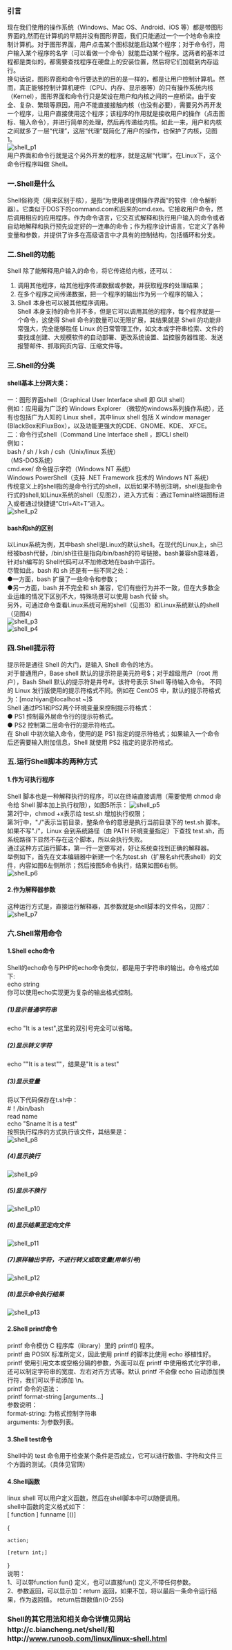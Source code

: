 ### 引言
现在我们使用的操作系统（Windows、Mac OS、Android、iOS 等）都是带图形界面的,然而在计算机的早期并没有图形界面，我们只能通过一个一个地命令来控制计算机。对于图形界面，用户点击某个图标就能启动某个程序；对于命令行，用户输入某个程序的名字（可以看做一个命令）就能启动某个程序。这两者的基本过程都是类似的，都需要查找程序在硬盘上的安装位置，然后将它们加载到内存运行。  
换句话说，图形界面和命令行要达到的目的是一样的，都是让用户控制计算机。然而，真正能够控制计算机硬件（CPU、内存、显示器等）的只有操作系统内核（Kernel），图形界面和命令行只是架设在用户和内核之间的一座桥梁。由于安全、复杂、繁琐等原因，用户不能直接接触内核（也没有必要），需要另外再开发一个程序，让用户直接使用这个程序；该程序的作用就是接收用户的操作（点击图标、输入命令），并进行简单的处理，然后再传递给内核。如此一来，用户和内核之间就多了一层“代理”，这层“代理”既简化了用户的操作，也保护了内核，见图1。  
![shell_p1](pic/shell_p1.png)  
用户界面和命令行就是这个另外开发的程序，就是这层“代理”。在Linux下，这个命令行程序叫做 Shell。
### 一.Shell是什么
Shell俗称壳（用来区别于核），是指“为使用者提供操作界面”的软件（命令解析器）。它类似于DOS下的command.com和后来的cmd.exe。它接收用户命令，然后调用相应的应用程序。作为命令语言，它交互式解释和执行用户输入的命令或者自动地解释和执行预先设定好的一连串的命令；作为程序设计语言，它定义了各种变量和参数，并提供了许多在高级语言中才具有的控制结构，包括循环和分支。
### 二.Shell的功能
Shell 除了能解释用户输入的命令，将它传递给内核，还可以：  
1. 调用其他程序，给其他程序传递数据或参数，并获取程序的处理结果；  
2. 在多个程序之间传递数据，把一个程序的输出作为另一个程序的输入；  
3. Shell 本身也可以被其他程序调用。  
Shell 本身支持的命令并不多，但是它可以调用其他的程序，每个程序就是一个命令，这使得 Shell 命令的数量可以无限扩展，其结果就是 Shell 的功能非常强大，完全能够胜任 Linux 的日常管理工作，如文本或字符串检索、文件的查找或创建、大规模软件的自动部署、更改系统设置、监控服务器性能、发送报警邮件、抓取网页内容、压缩文件等。
### 三.Shell的分类
#### shell基本上分两大类：  
一：图形界面shell（Graphical User Interface shell 即 GUI shell）  
例如：应用最为广泛的 Windows Explorer （微软的windows系列操作系统），还有也包括广为人知的 Linux shell，其中linux shell 包括 X window manager (BlackBox和FluxBox），以及功能更强大的CDE、GNOME、KDE、 XFCE。  
二：命令行式shell（Command Line Interface shell ，即CLI shell）  
例如：  
bash / sh / ksh / csh（Unix/linux 系统）  
（MS-DOS系统）  
cmd.exe/ 命令提示字符（Windows NT 系统）  
Windows PowerShell（支持 .NET Framework 技术的 Windows NT 系统）  
传统意义上的shell指的是命令行式的shell，以后如果不特别注明，shell是指命令行式的shell,如Linux系统的shell（见图2），进入方式有：通过Teminal终端图标进入或者通过快捷键“Ctrl+Alt+T”进入。  
![shell_p2](pic/shell_p2.png)  
#### bash和sh的区别
以Linux系统为例，其中bash shell是Linux的默认shell。在现代的Linux上，sh已经被bash代替，/bin/sh往往是指向/bin/bash的符号链接。bash兼容sh意味着，针对sh编写的 Shell代码可以不加修改地在bash中运行。  
尽管如此，bash 和 sh 还是有一些不同之处：  
●一方面，bash 扩展了一些命令和参数；  
●另一方面，bash 并不完全和 sh 兼容，它们有些行为并不一致，但在大多数企业运维的情况下区别不大，特殊场景可以使用 bash 代替 sh。  
另外，可通过命令查看Linux系统可用的shell（见图3）和Linux系统默认的shell（见图4）  
![shell_p3](pic/shell_p3.png)  
![shell_p4](pic/shell_p4.png)  
### 四.Shell提示符
提示符是通往 Shell 的大门，是输入 Shell 命令的地方。  
对于普通用户，Base shell 默认的提示符是美元符号$；对于超级用户（root 用户），Bash Shell 默认的提示符是井号#。该符号表示 Shell 等待输入命令。  
不同的 Linux 发行版使用的提示符格式不同。例如在 CentOS 中，默认的提示符格式为：[mozhiyan@localhost ~]$  
Shell 通过PS1和PS2两个环境变量来控制提示符格式：  
● PS1 控制最外层命令行的提示符格式。  
● PS2 控制第二层命令行的提示符格式。  
在 Shell 中初次输入命令，使用的是 PS1 指定的提示符格式；如果输入一个命令后还需要输入附加信息，Shell 就使用 PS2 指定的提示符格式。  
### 五.运行Shell脚本的两种方式
#### 1.作为可执行程序  
Shell 脚本也是一种解释执行的程序，可以在终端直接调用（需要使用 chmod 命令给 Shell 脚本加上执行权限），如图5所示：
![shell_p5](pic/shell_p5.png)  
第2行中，chmod +x表示给 test.sh 增加执行权限；  
第3行中，"./"表示当前目录，整条命令的意思是执行当前目录下的 test.sh 脚本。如果不写"./"，Linux 会到系统路径（由 PATH 环境变量指定）下查找 test.sh，而系统路径下显然不存在这个脚本，所以会执行失败。  
通过这种方式运行脚本，第一行一定要写对，好让系统查找到正确的解释器。  
举例如下，首先在文本编辑器中新建一个名为test.sh（扩展名sh代表shell）的文件，内容如图6左侧所示；然后按图5命令执行，结果如图6右侧。  
![shell_p6](pic/shell_p6.png)  
#### 2.作为解释器参数  
这种运行方式是，直接运行解释器，其参数就是shell脚本的文件名，见图7：  
![shell_p7](pic/shell_p7.png)  
### 六.Shell常用命令
#### 1.Shell echo命令
Shell的echo命令与PHP的echo命令类似，都是用于字符串的输出。命令格式如下:  
echo string  
你可以使用echo实现更为复杂的输出格式控制。  
##### (1)显示普通字符串
echo "It is a test",这里的双引号完全可以省略。  
##### (2)显示转义字符
echo "\"It is a test"\"，结果是"It is a test"  
##### (3)显示变量
将以下代码保存在t.sh中：  
#！/bin/bash  
read name  
echo "$name It is a test"  
按照执行程序的方式执行该文件，其结果是：  
![shell_p8](pic/shell_p8.png)  
##### (4)显示换行
![shell_p9](pic/shell_p9.png)  
##### (5)显示不换行
![shell_p10](pic/shell_p10.png)  
##### (6)显示结果至定向文件
![shell_p11](pic/shell_p11.png)  
##### (7)原样输出字符，不进行转义或取变量(用单引号)
![shell_p12](pic/shell_p12.png)  
##### (8)显示命令执行结果
![shell_p13](pic/shell_p13.png)  
#### 2.Shell printf命令
printf 命令模仿 C 程序库（library）里的 printf() 程序。  
printf 由 POSIX 标准所定义，因此使用 printf 的脚本比使用 echo 移植性好。  
printf 使用引用文本或空格分隔的参数，外面可以在 printf 中使用格式化字符串，还可以制定字符串的宽度、左右对齐方式等。默认 printf 不会像 echo 自动添加换行符，我们可以手动添加 \n。  
printf 命令的语法：  
printf  format-string  [arguments...]  
参数说明：  
format-string: 为格式控制字符串  
arguments: 为参数列表。  
#### 3.Shell test命令
Shell中的 test 命令用于检查某个条件是否成立，它可以进行数值、字符和文件三个方面的测试。（具体见官网）  
#### 4.Shell函数
linux shell 可以用户定义函数，然后在shell脚本中可以随便调用。  
shell中函数的定义格式如下：  
[ function ] funname [()]  

{  

    action;  

    [return int;]  

}  
说明：  
1、可以带function fun() 定义，也可以直接fun() 定义,不带任何参数。  
2、参数返回，可以显示加：return 返回，如果不加，将以最后一条命令运行结果，作为返回值。 return后跟数值n(0-255)  

### Shell的其它用法和相关命令详情见网站http://c.biancheng.net/shell/和http://www.runoob.com/linux/linux-shell.html
